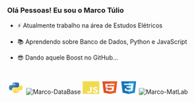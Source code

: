 ### Olá Pessoas! Eu sou o Marco Túlio

* ⚡ Atualmente trabalho na área de Estudos Elétricos
* 📚 Aprendendo sobre Banco de Dados, Python e JavaScript


* 😎 Dando aquele Boost no GitHub...

##

<div style="display: inline_block"><br>    
  <img align="justify" alt="Marco-Python" height="30" width="40" src="https://raw.githubusercontent.com/devicons/devicon/master/icons/python/python-original.svg">
  <img align="justify" alt="Marco-DataBase" height="30" width="40" backgoorund src="https://cdn.jsdelivr.net/gh/devicons/devicon/icons/mysql/mysql-original.svg"> 
  <img align="justify" alt="Marco-Js" height="30" width="40" src="https://raw.githubusercontent.com/devicons/devicon/master/icons/javascript/javascript-plain.svg">
  <img align="justify" alt="Marco-HTML" height="30" width="40" src="https://raw.githubusercontent.com/devicons/devicon/master/icons/html5/html5-original.svg">
  <img align="justify" alt="Marco-CSS" height="30" width="40" src="https://raw.githubusercontent.com/devicons/devicon/master/icons/css3/css3-original.svg">  
  <img align="justify" alt="Marco-MatLab" height="30" width="40" src="https://cdn.jsdelivr.net/gh/devicons/devicon/icons/matlab/matlab-original.svg"> 
  
</div>
  
  ##
